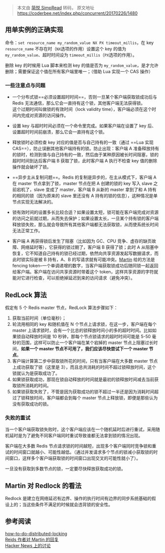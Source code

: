 > 本文由 [简悦 SimpRead](http://ksria.com/simpread/) 转码， 原文地址 https://coderbee.net/index.php/concurrent/20170226/1480

用单实例的正确实现
---------

命令：`set resource_name my_random_value NX PX timeout_millis`，在 key `resource_name` 不存在时（`NX`选项的作用）设置这个 key 的值为 `my_random_value`、超时时间设为 `timeout_millis`（`PX`选项的作用）。

删除 key 的时候用 Lua 脚本来检测 key 的值是否为 `my_random_value`，是才允许删除；需要保证这个值在所有客户端里唯一；（借助 Lua 实现一个 CAS 操作）

### 一些注意点与问题

*   一个分布式锁==必须设置超时时间==，否则一旦某个客户端获取锁成功后与 Redis 无法通信，那么它会一直持有这个锁，其他客户端无法获得锁。  
    这个过期时间叫做锁的有效时间（lock validity time），客户端必须在这个时间内完成对资源的访问操作。
    
*   设置 key 与超时时间必须在一个命令里完成。如果客户端在设置了 key 后、设置超时时间前崩溃，那么它会一直持有这个锁。
  
*   释放锁时必须检查 key 对应的值是否与自己持有的一致（通过 ==Lua 实现 CAS==），防止误删其他客户端持有的锁。防止出现：客户端 A 准备释放持有的锁时，检测到值与自己持有的一致，然后由于某种原因被长时间阻塞，锁的超时时间到达后客户端 B 获取了锁，此时客户端 A 执行不检查 key 值的删除操作就会破坏了锁。
  
*   ==异步主从复制问题==。Redis 的复制是异步的，在主从模式下，客户端 A 在 master 节点拿到了锁，master 节点在把 A 创建的锁的 key 写入 slave 之前宕机了，slave 变成了 master，客户端 B 从新的 master 拿到了和 A 持有的相同的锁（因为原来的 slave 里还没有 A 持有的锁的信息），这种情况是单节点实现无法解决的。
  
*   锁有效时间的设置多长比较合适？如果设置太短，锁可能在客户端完成对资源的访问之前就过期，从而失去保护；如果设置太长，一旦某个持有锁的客户端释放锁失败，那么就会导致所有其他客户端都无法获取锁，从而使系统长时间无法正常工作。
  
*   客户端 A 再获得锁后发生了阻塞（比如因为 GC、CPU 竞争、虚存的缺页故障、网络延时等），它获得的锁过期了，客户端 B 获得了锁；此时 A 从阻塞中恢复，它不知道自己持有的锁已经过期，依然向共享资源发起写数据请求，而此时锁实际是被 B 持有，A、B 的写请求就有可能冲突。[Martin](https://martin.kleppmann.com/2016/02/08/how-to-do-distributed-locking.html) 给的方法是 fencing token–一个单调递增的数字，当客户端获取锁成功后随同锁一起返回给客户端。客户端在访问共享资源时带着这个 token，这样共享资源的字符就能对它进行检查，可以拒绝掉延迟到来的访问请求（避免冲突）。
  

RedLock 算法
----------

假定有 5 个 Redis master 节点，RedLock 算法步骤如下：  
1. 获取当前时间（单位毫秒）；  
2. 轮流用相同的 key 和随机值在 N 个节点上请求锁，在这一步，客户端在每个 master 上请求锁时，会有一个比总的锁释放时间小的多的超时时间。比如如果锁自动释放时间是 10 秒钟，那每个节点锁请求的超时时间可能是 5-50 毫秒的范围，这样可以防止一个客户端在某个宕掉的 master 节点上阻塞过长时间，**如果一个 master 节点不可用了，我们应该尽快尝试下一个 master 节点**。  
3. 客户端计算第二步中获取锁所花的时间，只有当客户端在大多数 master 节点上成功获取了锁（这里是 3），而且总共消耗的时间不超过锁释放时间，这个锁就认为是获取成功了。  
4. 如果锁获取成功，那现在锁自动释放的时间就是最初的锁释放时间减去当前获取锁所消耗的时间。  
5. 如果锁获取失败了，不管是因为获取成功的锁不超过一半还是因为消耗时间超过了锁释放时间，客户端都会到每个 master 节点上释放锁，即便是那些认为没有获取成功的锁。

### 失败的重试

当一个客户端获取锁失败时，这个客户端应该在一个随机延时后进行重试，采用随机延时是为了避免不同客户端同时重试导致谁都无法拿到锁的情况出现。

客户端在大多数 Redis 节点请求锁的时间越短，出现多个客户端同时竞争锁和重试的时间窗口就越小、可能性越低。（通过并发请求多个节点的锁减小获取锁的时间窗口，这样多个客户端获取锁的时间窗口出现交叉的可能性就小了）。

一旦没有获取到多数节点的锁，一定要尽快释放获取成功的锁。

Martin 对 Redlock 的看法
--------------------

Redlock 是建立在网络延迟有边界、操作的执行时间有边界的同步系统基础的假设上的；当这些条件不满足的时候就会违背锁的安全性。

参考阅读
----

[how-to-do-distributed-locking](https://martin.kleppmann.com/2016/02/08/how-to-do-distributed-locking.html)  
[Reids 作者对 Martin 的回复](http://antirez.com/news/101)  
[Hacker News 上的讨论](https://news.ycombinator.com/item?id=11059738)